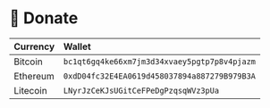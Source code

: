 # 💸 Donate

| Currency | Wallet |
| :- | :- |
| Bitcoin | `bc1qt6gq4ke66xm7jm3d34xvaey5pgtp7p8v4pjazm` |
| Ethereum | `0xdD04fc32E4EA0619d458037894a887279B979B3A` |
| Litecoin | `LNyrJzCeKJsUGitCeFPeDgPzqsqWVz3pUa` |